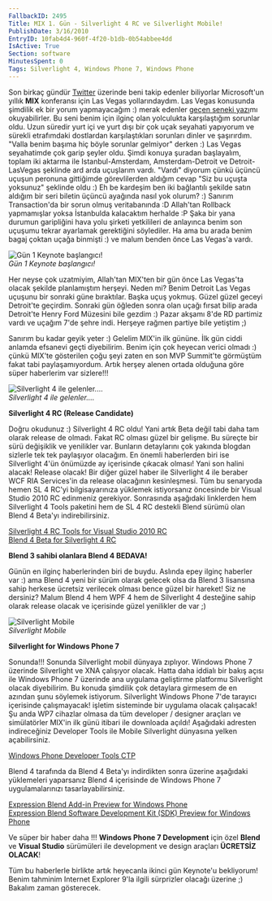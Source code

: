 ```yaml
---
FallbackID: 2495
Title: MIX 1. Gün - Silverlight 4 RC ve Silverlight Mobile!
PublishDate: 3/16/2010
EntryID: 10fab4d4-960f-4f20-b1db-0b54abbee4dd
IsActive: True
Section: software
MinutesSpent: 0
Tags: Silverlight 4, Windows Phone 7, Windows Phone
---
```

Son birkaç gündür [Twitter](http://www.twitter.com/daronyondem) üzerinde
beni takip edenler biliyorlar Microsoft'un yıllık **MIX** konferansı
için Las Vegas yollarındaydım. Las Vegas konusunda şimdilik ek bir yorum
yapmayacağım :) merak edenler [geçen seneki
yazı](http://daron.yondem.com/tr/post/0d6e2f91-2641-4a31-9cf8-59782990b2f7)mı
okuyabilirler. Bu seni benim için ilginç olan yolculukta karşılaştığım
sorunlar oldu. Uzun süredir yurt içi ve yurt dışı bir çok uçak seyahati
yapıyorum ve sürekli etrafımdaki dostlardan karşılaştıkları sorunları
dinler ve şaşırırdım. "Valla benim başıma hiç böyle sorunlar gelmiyor"
derken :) Las Vegas seyahatimde çok garip şeyler oldu. Şimdi konuya
şuradan başlayalım, toplam iki aktarma ile Istanbul-Amsterdam,
Amsterdam-Detroit ve Detroit-LasVegas şeklinde ard arda uçuşlarım vardı.
"Vardı" diyorum çünkü üçüncü uçuşun peronuna gittiğimde görevlilerden
aldığım cevap "Siz bu uçuşta yoksunuz" şeklinde oldu :) Eh be kardeşim
ben iki bağlantılı şekilde satın aldığım bir seri biletin üçüncü
ayağında nasıl yok olurum? :) Sanırım Transaction'da bir sorun olmuş
veritabanında :D Allah'tan Rollback yapmamışlar yoksa İstanbulda
kalacaktım herhalde :P Şaka bir yana durumun garipliğini hava yolu
şirketi yetkilileri de anlayınca benim son uçuşumu tekrar ayarlamak
gerektiğini söylediler. Ha ama bu arada benim bagaj çoktan uçağa
binmişti :) ve malum benden önce Las Vegas'a vardı.

![Gün 1 Keynote
başlangıcı!](http://cdn.daron.yondem.com/assets/2495/16032010_1.jpg)\
*Gün 1 Keynote başlangıcı!*

Her neyse çok uzatmiyim, Allah'tan MIX'ten bir gün önce Las Vegas'ta
olacak şekilde planlamıştım herşeyi. Neden mi? Benim Detroit Las Vegas
uçuşunu bir sonraki güne bıraktılar. Başka uçuş yokmuş. Güzel güzel
geceyi Detroit'te geçirdim. Sonraki gün öğleden sonra olan uçağı fırsat
bilip arada Detroit'te Henry Ford Müzesini bile gezdim :) Pazar akşamı
8'de RD partimiz vardı ve uçağım 7'de şehre indi. Herşeye rağmen partiye
bile yetiştim ;)

Sanırım bu kadar geyik yeter :) Gelelim MIX'in ilk gününe. İlk gün ciddi
anlamda efsanevi geçti diyebilirim. Benim için çok heyecan verici olmadı
:) çünkü MIX'te gösterilen çoğu şeyi zaten en son MVP Summit'te
görmüştüm fakat tabi paylaşamıyordum. Artık herşey alenen ortada
olduğuna göre süper haberlerim var sizlere!!!

![Silverlight 4 ile
gelenler....](http://cdn.daron.yondem.com/assets/2495/16032010_3.jpg)\
*Silverlight 4 ile gelenler....*

**Silverlight 4 RC (Release Candidate)**

Doğru okudunuz :) Silverlight 4 RC oldu! Yani artık Beta değil tabi daha
tam olarak release de olmadı. Fakat RC olması güzel bir gelişme. Bu
süreçte bir sürü değişiklik ve yenilikler var. Bunların detaylarını çok
yakında blogdan sizlerle tek tek paylaşıyor olacağım. En önemli
haberlerden biri ise Silverlight 4'ün önümüzde ay içerisinde çıkacak
olması! Yani son halini alacak! Release olacak! Bir diğer güzel haber
ile Silverlight 4 ile beraber WCF RIA Services'in da release olacağının
kesinleşmesi. Tüm bu senaryoda hemen SL 4 RC'yi bilgisayarınıza yüklemek
istiyorsanız öncesinde bir Visual Studio 2010 RC edinmeniz gerekiyor.
Sonrasında aşağıdaki linklerden hem Silverlight 4 Tools paketini hem de
SL 4 RC destekli Blend sürümü olan Blend 4 Beta'yı indirebilirsiniz.

[Silverlight 4 RC Tools for Visual Studio 2010
RC](http://go.microsoft.com/fwlink/?LinkID=141284)\
 [Blend 4 Beta for Silverlight 4
RC](http://go.microsoft.com/fwlink/?LinkId=169446)

**Blend 3 sahibi olanlara Blend 4 BEDAVA!**

Günün en ilginç haberlerinden biri de buydu. Aslında epey ilginç
haberler var :) ama Blend 4 yeni bir sürüm olarak gelecek olsa da Blend
3 lisansına sahip herkese ücretsiz verilecek olması bence güzel bir
hareket! Siz ne dersiniz? Malum Blend 4 hem WPF 4 hem de Silverlight 4
desteğine sahip olarak release olacak ve içerisinde güzel yenilikler de
var ;)

![Silverlight
Mobile](http://cdn.daron.yondem.com/assets/2495/16032010_2.jpg)\
*Silverlight Mobile*

**Silverlight for Windows Phone 7**

Sonunda!!! Sonunda Silverlight mobil dünyaya zıplıyor. Windows Phone 7
üzerinde Silverlight ve XNA çalışıyor olacak. Hatta daha iddialı bir
bakış açısı ile Windows Phone 7 üzerinde ana uygulama geliştirme
platformu Silverlight olacak diyebilirim. Bu konuda şimdilik çok
detaylara girmesem de en azından şunu söylemek istiyorum. Silverlight
Windows Phone 7'de tarayıcı içerisinde çalışmayacak! işletim sisteminde
bir uygulama olacak çalışacak! Şu anda WP7 cihazlar olmasa da tüm
developer / designer araçları ve simülatörler MIX'in ilk günü itibari
ile downloada açıldı! Aşağıdaki adresten indireceğiniz Developer Tools
ile Mobile Silverlight dünyasına yelken açabilirsiniz.

[Windows Phone Developer Tools
CTP](http://www.microsoft.com/downloads/details.aspx?FamilyID=2338b5d1-79d8-46af-b828-380b0f854203&displaylang=en)

Blend 4 tarafında da Blend 4 Beta'yı indirdikten sonra üzerine aşağıdaki
yüklemeleri yaparsanız Blend 4 içerisinde de Windows Phone 7
uygulamalarınızı tasarlayabilirsiniz.

[Expression Blend Add-in Preview for Windows
Phone](http://www.microsoft.com/downloads/details.aspx?FamilyID=47f5c718-9dec-4557-9687-619c0fdd3d4f&displaylang=en)\
 [Expression Blend Software Development Kit (SDK) Preview for Windows
Phone](http://www.microsoft.com/downloads/details.aspx?FamilyID=86370108-4c14-42ee-8855-226e5dd9b85b&displaylang=en)

Ve süper bir haber daha !!! **Windows Phone 7 Development** için özel
**Blend** ve **Visual Studio** sürümüleri ile development ve design
araçları **ÜCRETSİZ OLACAK**!

Tüm bu haberlerle birlikte artık heyecanla ikinci gün Keynote'u
bekliyorum! Benim tahminim Internet Explorer 9'la ilgili sürprizler
olacağı üzerine ;) Bakalım zaman gösterecek.


